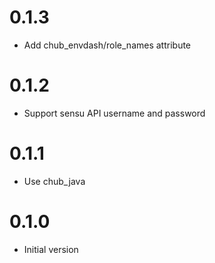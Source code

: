 # 0.1.3
* Add chub_envdash/role_names attribute

# 0.1.2
* Support sensu API username and password

# 0.1.1
* Use chub_java

# 0.1.0
* Initial version
